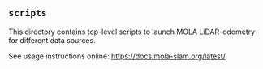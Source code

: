 ## `scripts`

This directory contains top-level scripts to launch MOLA LiDAR-odometry for different data sources.

See usage instructions online: https://docs.mola-slam.org/latest/
